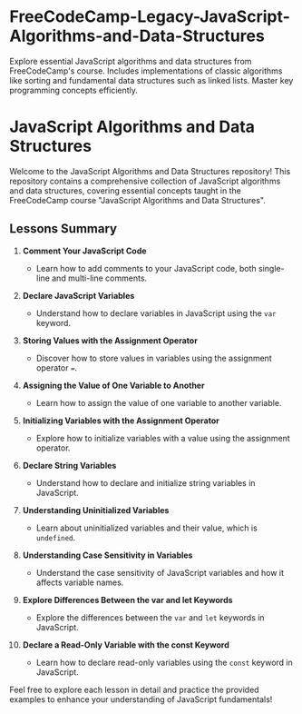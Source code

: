 # FreeCodeCamp-Legacy-JavaScript-Algorithms-and-Data-Structures
Explore essential JavaScript algorithms and data structures from FreeCodeCamp's course. Includes implementations of classic algorithms like sorting and fundamental data structures such as linked lists. Master key programming concepts efficiently.

# JavaScript Algorithms and Data Structures

Welcome to the JavaScript Algorithms and Data Structures repository! This repository contains a comprehensive collection of JavaScript algorithms and data structures, covering essential concepts taught in the FreeCodeCamp course "JavaScript Algorithms and Data Structures".

## Lessons Summary

1. **Comment Your JavaScript Code**
   - Learn how to add comments to your JavaScript code, both single-line and multi-line comments.

2. **Declare JavaScript Variables**
   - Understand how to declare variables in JavaScript using the `var` keyword.

3. **Storing Values with the Assignment Operator**
   - Discover how to store values in variables using the assignment operator `=`.

4. **Assigning the Value of One Variable to Another**
   - Learn how to assign the value of one variable to another variable.

5. **Initializing Variables with the Assignment Operator**
   - Explore how to initialize variables with a value using the assignment operator.

6. **Declare String Variables**
   - Understand how to declare and initialize string variables in JavaScript.

7. **Understanding Uninitialized Variables**
   - Learn about uninitialized variables and their value, which is `undefined`.

8. **Understanding Case Sensitivity in Variables**
   - Understand the case sensitivity of JavaScript variables and how it affects variable names.

9. **Explore Differences Between the var and let Keywords**
   - Explore the differences between the `var` and `let` keywords in JavaScript.

10. **Declare a Read-Only Variable with the const Keyword**
    - Learn how to declare read-only variables using the `const` keyword in JavaScript.

Feel free to explore each lesson in detail and practice the provided examples to enhance your understanding of JavaScript fundamentals!


